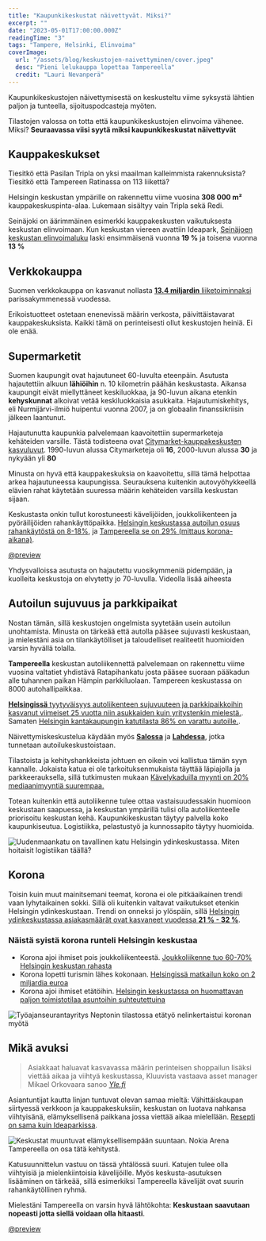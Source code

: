 ```yaml
---
title: "Kaupunkikeskustat näivettyvät. Miksi?"
excerpt: ""
date: "2023-05-01T17:00:00.000Z"
readingTime: "3"
tags: "Tampere, Helsinki, Elinvoima"
coverImage:
  url: "/assets/blog/keskustojen-naivettyminen/cover.jpeg"
  desc: "Pieni lelukauppa lopettaa Tampereella"
  credit: "Lauri Nevanperä"
---
```


Kaupunkikeskustojen näivettymisestä on keskusteltu viime syksystä lähtien paljon ja tunteella, sijoituspodcasteja myöten.

Tilastojen valossa on totta että kaupunkikeskustojen elinvoima vähenee. Miksi? **Seuraavassa viisi syytä miksi kaupunkikeskustat näivettyvät**

## Kauppakeskukset

Tiesitkö että Pasilan Tripla on yksi maailman kalleimmista rakennuksista? Tiesitkö että Tampereen Ratinassa on 113 liikettä?

Helsingin keskustan ympärille on rakennettu viime vuosina **308 000 m²** kauppakeskuspinta-alaa. Lukemaan sisältyy vain Tripla sekä Redi.

Seinäjoki on äärimmäinen esimerkki kauppakeskusten vaikutuksesta keskustan elinvoimaan. Kun keskustan viereen avattiin Ideapark, [Seinäjoen keskustan elinvoimaluku](https://www.kaupunkikeskustat.fi/wp-content/uploads/2022/05/Elinvoimajulkistus-2022-liite.pdf) laski ensimmäisenä vuonna **19 %** ja toisena vuonna **13 %**

## Verkkokauppa

Suomen verkkokauppa on kasvanut nollasta [**13.4 miljardin** liiketoiminnaksi](https://www.paytrail.com/raportti/verkkokauppa-suomessa-2022) parissakymmenessä vuodessa.

Erikoistuotteet ostetaan enenevissä määrin verkosta, päivittäistavarat kauppakeskuksista. Kaikki tämä on perinteisesti ollut keskustojen heiniä. Ei ole enää.

## Supermarketit

Suomen kaupungit ovat hajautuneet 60-luvulta eteenpäin. Asutusta hajautettiin alkuun **lähiöihin** n. 10 kilometrin päähän keskustasta. Aikansa kaupungit eivät miellyttäneet keskiluokkaa, ja 90-luvun aikana etenkin **kehyskunnat** alkoivat vetää keskiluokkaisia asukkaita. Hajautumiskehitys, eli Nurmijärvi-ilmiö huipentui vuonna 2007, ja on globaalin finanssikriisin jälkeen laantunut.

Hajautunutta kaupunkia palvelemaan kaavoitettiin supermarketeja kehäteiden varsille. Tästä todisteena ovat [Citymarket-kauppakeskusten kasvuluvut](https://www.kesko.fi/media/uutiset-ja-tiedotteet/lehdistotiedotteet/2001/citymarket-ketju-30-vuotta----kasvu-ja-investointitahti-jatkuvat-kiivaana/). 1990-luvun alussa Citymarketeja oli **16**, 2000-luvun alussa **30** ja nykyään yli **80**

Minusta on hyvä että kauppakeskuksia on kaavoitettu, sillä tämä helpottaa arkea hajautuneessa kaupungissa. Seurauksena kuitenkin autovyöhykkeellä elävien rahat käytetään suuressa määrin kehäteiden varsilla keskustan sijaan.

Keskustasta onkin tullut korostuneesti kävelijöiden, joukkoliikenteen ja pyöräilijöiden rahankäyttöpaikka. [Helsingin keskustassa autoilun osuus rahankäytöstä on 8-18%](https://fi.ramboll.com/media/rfi/helsingin-keskustan-asiointiselvitys), ja [Tampereella se on 29% (mittaus korona-aikana)](https://fi.ramboll.com/media/rfi/tampereen-asiointitutkimus).

[@preview](https://areena.yle.fi/1-50150595)

<figcaption>Yhdysvalloissa asutusta on hajautettu vuosikymmeniä pidempään, ja kuolleita keskustoja on elvytetty jo 70-luvulla. Videolla lisää aiheesta</figcaption>

## Autoilun sujuvuus ja parkkipaikat

Nostan tämän, sillä keskustojen ongelmista syytetään usein autoilun unohtamista. Minusta on tärkeää että autolla pääsee sujuvasti keskustaan, ja mielestäni asia on tilankäytölliset ja taloudelliset realiteetit huomioiden varsin hyvällä tolalla.

**Tampereella** keskustan autoliikennettä palvelemaan on rakennettu viime vuosina valtatiet yhdistävä Ratapihankatu josta pääsee suoraan pääkadun alle tuhannen paikan Hämpin parkkiluolaan. Tampereen keskustassa on 8000 autohallipaikkaa.

[**Helsingissä** tyytyväisyys autoliikenteen sujuvuuteen ja parkkipaikkoihin kasvanut viimeiset 25 vuotta niin asukkaiden kuin yritystenkin mielestä.](https://www.hel.fi/static/liitteet/kaupunkiymparisto/julkaisut/julkaisut/julkaisu-04-23.pdf). Samaten [Helsingin kantakaupungin katutilasta 86% on varattu autoille.](https://hri.fi/data/fi/showcase/helsingin-kantakaupungin-katutilasta-86-on-varattu-autoille).

Näivettymiskeskustelua käydään myös [**Salossa**](https://www.sss.fi/2023/04/paakirjoitussalon-keskusta-naivettyy-hengilta/) ja [**Lahdessa**](https://yle.fi/a/74-20011377), jotka tunnetaan autoilukeskustoistaan.

Tilastoista ja kehityshankkeista johtuen en oikein voi kallistua tämän syyn kannalle. Jokaista katua ei ole tarkoituksenmukaista täyttää läpiajolla ja parkkeerauksella, sillä tutkimusten mukaan [Kävelykaduilla myynti on 20% mediaanimyyntiä suurempaa.](https://www.hel.fi/static/liitteet/kaupunkiymparisto/julkaisut/aineistot/aineistoja-09-20.pdf)

Totean kuitenkin että autoliikenne tulee ottaa vastaisuudessakin huomioon keskustaan saapuessa, ja keskustan ympärillä tulisi olla autoliikenteelle priorisoitu keskustan kehä. Kaupunkikeskustan täytyy palvella koko kaupunkiseutua. Logistiikka, pelastustyö ja kunnossapito täytyy huomioida.

![Uudenmaankatu on tavallinen katu Helsingin ydinkeskustassa. Miten hoitaisit logistiikan täällä?](/assets/blog/keskustojen-naivettyminen/hki.jpg)

## Korona

Toisin kuin muut mainitsemani teemat, korona ei ole pitkäaikainen trendi vaan lyhytaikainen sokki. Sillä oli kuitenkin valtavat vaikutukset etenkin Helsingin ydinkeskustaan. Trendi on onneksi jo ylöspäin, sillä [Helsingin ydinkeskustassa asiakasmäärät ovat kasvaneet vuodessa **21 % - 32 %**](https://yle.fi/a/74-20024636).

### Näistä syistä korona runteli Helsingin keskustaa

- Korona ajoi ihmiset pois joukkoliikenteestä. [Joukkoliikenne tuo 60-70% Helsingin keskustan rahasta](https://fi.ramboll.com/media/rfi/helsingin-keskustan-asiointiselvitys)
- Korona lopetti turismin lähes kokonaan. [Helsingissä matkailun koko on 2 miljardia euroa](https://matkailusaatio.fi/wp-content/uploads/2021/09/Helsingin_matkailun_potentiaali_2X.pdf)
- Korona ajoi ihmiset etätöihin. [Helsingin keskustassa on huomattavan paljon toimistotilaa asuntoihin suhteutettuina](https://www.rakli.fi/blogi/ratkaisu-helsingin-ydinkeskustan-naivettymiseen-tyhjat-toimistot-asunnoiksi/)

![<a href="https://nepton.fi/uutiset/etatyo-tilastot-koronakriisin-aikana/" target="_blank">Työajanseurantayritys Neptonin tilastossa etätyö nelinkertaistui koronan myötä</a>](/assets/blog/keskustojen-naivettyminen/etatyo.jpg)

## Mikä avuksi

> Asiakkaat haluavat kasvavassa määrin perinteisen shoppailun lisäksi viettää aikaa ja viihtyä keskustassa, Kluuvista vastaava asset manager Mikael Orkovaara sanoo <cite><a href="https://yle.fi/a/74-20024636">Yle.fi</a></cite>

Asiantuntijat kautta linjan tuntuvat olevan samaa mieltä: Vähittäiskaupan siirtyessä verkkoon ja kauppakeskuksiin, keskustan on luotava nahkansa viihtyisänä, elämyksellisenä paikkana jossa viettää aikaa mielellään. [Resepti on sama kuin Ideaparkissa](https://lvs.fi/2020/10/14/toivo-sukari-ideapark-on-kaupan-ja-viihtymisen-keskus/).

![Keskustat muuntuvat elämyksellisempään suuntaan. Nokia Arena Tampereella on osa tätä kehitystä.](/assets/blog/keskustojen-naivettyminen/nokia-arena.jpeg)

Katusuunnittelun vastuu on tässä yhtälössä suuri. Katujen tulee olla viihtyisiä ja mielenkiintoisia kävelijöille. Myös keskusta-asutuksen lisääminen on tärkeää, sillä esimerkiksi Tampereella kävelijät ovat suurin rahankäytöllinen ryhmä.

Mielestäni Tampereella on varsin hyvä lähtökohta: **Keskustaan saavutaan nopeasti jotta siellä voidaan olla hitaasti**.

[@preview](https://www.laurinevanpera.fi/posts/elinvoimaa-tampereen-keskustaan)
